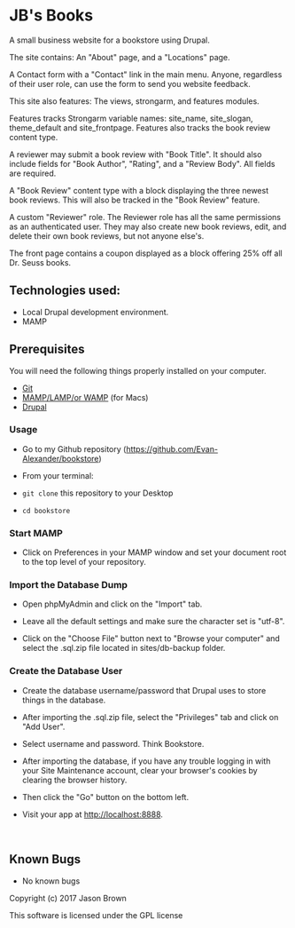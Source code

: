 # JB's Books

A small business website for a bookstore using Drupal.

The site contains:
An "About" page, and a "Locations" page.

A Contact form with a "Contact" link in the main menu. Anyone, regardless of their user role, can use the form to send you website feedback.

This site also features: The views, strongarm, and features modules.

Features tracks Strongarm variable names: site_name, site_slogan, theme_default and site_frontpage.  Features also tracks the book review content type.

A reviewer may submit a book review with "Book Title". It should also include fields for "Book Author", "Rating", and a "Review Body".  All fields are required.

A "Book Review" content type with a block displaying the three newest book reviews.  This will also be tracked in the "Book Review" feature.

A custom "Reviewer" role.  The Reviewer role has all the same permissions as an authenticated user. They may also create new book reviews, edit, and delete their own book reviews, but not anyone else's.

The front page contains a coupon displayed as a block offering 25% off all Dr. Seuss books.  

## Technologies used:
- Local Drupal development environment.
- MAMP

## Prerequisites

You will need the following things properly installed on your computer.

* [Git](https://git-scm.com/)
* [MAMP/LAMP/or WAMP](https://www.mamp.info/en/) (for Macs)
* [Drupal](https://www.drupal.org/)


### Usage

* Go to my Github repository
(https://github.com/Evan-Alexander/bookstore)

* From your terminal:

* `git clone` this repository to your Desktop
* `cd bookstore`

### Start MAMP

* Click on Preferences in your MAMP window and set your document root to the top level of your repository.

### Import the Database Dump
* Open phpMyAdmin and click on the "Import" tab.

* Leave all the default settings and make sure the character set is "utf-8".

* Click on the "Choose File" button next to "Browse your computer" and select the .sql.zip file located in sites/db-backup folder.

### Create the Database User
* Create the database username/password that Drupal uses to store things in the database.

* After importing the .sql.zip file, select the "Privileges" tab and click on "Add User".

* Select username and password.  Think Bookstore.

* After importing the database, if you have any trouble logging in with your Site Maintenance account, clear your browser's cookies by clearing the browser history.

* Then click the "Go" button on the bottom left.


* Visit your app at [http://localhost:8888](http://localhost:8888).





&nbsp;
## Known Bugs
* No known bugs

Copyright (c) 2017 Jason Brown

This software is licensed under the GPL license
